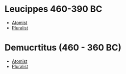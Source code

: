 # Leucippes 460-390 BC
- [Atomist][1]
 - [Pluralist][2]

# Demucrtitus (460 - 360 BC)
- [Atomist][1]
- [Pluralist][2]

[1]: /Philosophy/Terms/Atomist.md
[2]: /Philosophy/Terms/Pluralist.md